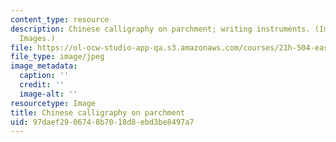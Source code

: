 ```yaml
---
content_type: resource
description: Chinese calligraphy on parchment; writing instruments. (Image by Getty
  Images.)
file: https://ol-ocw-studio-app-qa.s3.amazonaws.com/courses/21h-504-east-asia-in-the-world-spring-2003/97daef2906748b7018d8ebd3be8497a7_scroll.jpg
file_type: image/jpeg
image_metadata:
  caption: ''
  credit: ''
  image-alt: ''
resourcetype: Image
title: Chinese calligraphy on parchment
uid: 97daef29-0674-8b70-18d8-ebd3be8497a7
---
```

